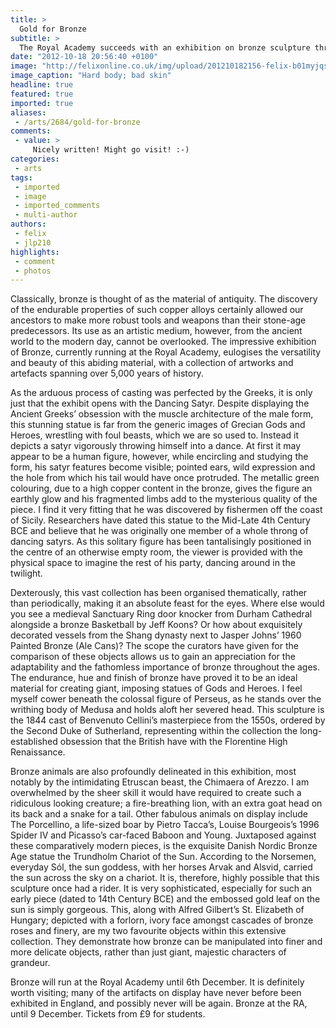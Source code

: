 ```yaml
---
title: >
  Gold for Bronze
subtitle: >
  The Royal Academy succeeds with an exhibition on bronze sculpture throughout history
date: "2012-10-18 20:56:40 +0100"
image: "http://felixonline.co.uk/img/upload/201210182156-felix-b01myjqs_640_360.jpg"
image_caption: "Hard body; bad skin"
headline: true
featured: true
imported: true
aliases:
 - /arts/2684/gold-for-bronze
comments:
 - value: >
     Nicely written! Might go visit! :-)
categories:
 - arts
tags:
 - imported
 - image
 - imported_comments
 - multi-author
authors:
 - felix
 - jlp210
highlights:
 - comment
 - photos
---
```


Classically, bronze is thought of as the material of antiquity. The discovery of the endurable properties of such copper alloys certainly allowed our ancestors to make more robust tools and weapons than their stone-age predecessors. Its use as an artistic medium, however, from the ancient world to the modern day, cannot be overlooked. The impressive exhibition of Bronze, currently running at the Royal Academy, eulogises the versatility and beauty of this abiding material, with a collection of artworks and artefacts spanning over 5,000 years of history.

As the arduous process of casting was perfected by the Greeks, it is only just that the exhibit opens with the Dancing Satyr. Despite displaying the Ancient Greeks’ obsession with the muscle architecture of the male form, this stunning statue is far from the generic images of Grecian Gods and Heroes, wrestling with foul beasts, which we are so used to. Instead it depicts a satyr vigorously throwing himself into a dance. At first it may appear to be a human figure, however, while encircling and studying the form, his satyr features become visible; pointed ears, wild expression and the hole from which his tail would have once protruded. The metallic green colouring, due to a high copper content in the bronze, gives the figure an earthly glow and his fragmented limbs add to the mysterious quality of the piece. I find it very fitting that he was discovered by fishermen off the coast of Sicily. Researchers have dated this statue to the Mid-Late 4th Century BCE and believe that he was originally one member of a whole throng of dancing satyrs. As this solitary figure has been tantalisingly positioned in the centre of an otherwise empty room, the viewer is provided with the physical space to imagine the rest of his party, dancing around in the twilight.

Dexterously, this vast collection has been organised thematically, rather than periodically, making it an absolute feast for the eyes. Where else would you see a medieval Sanctuary Ring door knocker from Durham Cathedral alongside a bronze Basketball by Jeff Koons? Or how about exquisitely decorated vessels from the Shang dynasty next to Jasper Johns’ 1960 Painted Bronze (Ale Cans)? The scope the curators have given for the comparison of these objects allows us to gain an appreciation for the adaptability and the fathomless importance of bronze throughout the ages.
 The endurance, hue and finish of bronze have proved it to be an ideal material for creating giant, imposing statues of Gods and Heroes. I feel myself cower beneath the colossal figure of Perseus, as he stands over the writhing body of Medusa and holds aloft her severed head. This sculpture is the 1844 cast of Benvenuto Cellini’s masterpiece from the 1550s, ordered by the Second Duke of Sutherland, representing within the collection the long-established obsession that the British have with the Florentine High Renaissance.

Bronze animals are also profoundly delineated in this exhibition, most notably by the intimidating Etruscan beast, the Chimaera of Arezzo. I am overwhelmed by the sheer skill it would have required to create such a ridiculous looking creature; a fire-breathing lion, with an extra goat head on its back and a snake for a tail. Other fabulous animals on display include The Porcellino, a life-sized boar by Pietro Tacca’s, Louise Bourgeois’s 1996 Spider IV and Picasso’s car-faced Baboon and Young. Juxtaposed against these comparatively modern pieces, is the exquisite Danish Nordic Bronze Age statue the Trundholm Chariot of the Sun. According to the Norsemen, everyday Sól, the sun goddess, with her horses Arvak and Alsvid, carried the sun across the sky on a chariot. It is, therefore, highly possible that this sculpture once had a rider. It is very sophisticated, especially for such an early piece (dated to 14th Century BCE) and the embossed gold leaf on the sun is simply gorgeous. This, along with Alfred Gilbert’s St. Elizabeth of Hungary; depicted with a forlorn, ivory face amongst cascades of bronze roses and finery, are my two favourite objects within this extensive collection. They demonstrate how bronze can be manipulated into finer and more delicate objects, rather than just giant, majestic characters of grandeur.

Bronze will run at the Royal Academy until 6th December. It is definitely worth visiting; many of the artifacts on display have never before been exhibited in England, and possibly never will be again.
 Bronze at the RA, until 9 December. Tickets from £9 for students.

